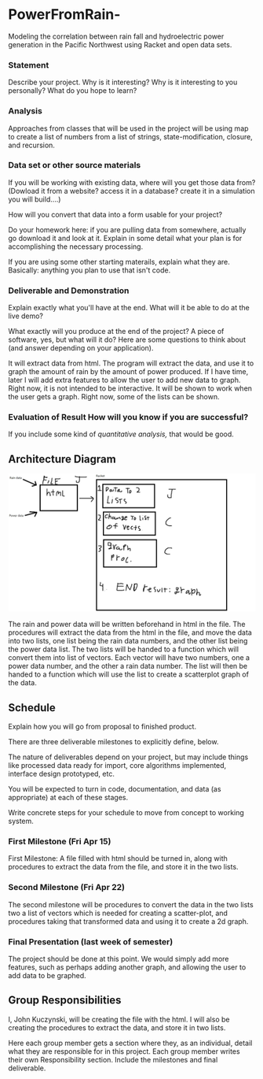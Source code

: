 # PowerFromRain-
Modeling the correlation between rain fall and hydroelectric power generation in the Pacific Northwest using Racket and open data sets.  
### Statement
Describe your project. Why is it interesting? Why is it interesting to you personally? What do you hope to learn? 

### Analysis
Approaches from classes that will be used in the project will be using map to create a list of numbers from a list of strings, state-modification, closure, and recursion. 

### Data set or other source materials
If you will be working with existing data, where will you get those data from? (Dowload it from a website? access it in a database? create it in a simulation you will build....)

How will you convert that data into a form usable for your project?  

Do your homework here: if you are pulling data from somewhere, actually go download it and look at it. Explain in some detail what your plan is for accomplishing the necessary processing.

If you are using some other starting materails, explain what they are. Basically: anything you plan to use that isn't code.

### Deliverable and Demonstration
Explain exactly what you'll have at the end. What will it be able to do at the live demo?

What exactly will you produce at the end of the project? A piece of software, yes, but what will it do? Here are some questions to think about (and answer depending on your application).

It will extract data from html. The program will extract the data, and use it to graph the amount of rain by the amount of power produced. If I have time, later I will add extra features to allow the user to add new data to graph. Right now, it is not intended to be interactive. It will be shown to work when the user gets a graph. Right now, some of the lists can be shown. 

### Evaluation of Result How will you know if you are successful? 
If you include some kind of _quantitative analysis,_ that would be good.

## Architecture Diagram
![ScreenShot](Proc.jpg)

The rain and power data will be written beforehand in html in the file. The procedures will extract the data from the html in the file, and move the data into two lists, one list being the rain data numbers, and the other list being the power data list. The two lists will be handed to a function which will convert them into list of vectors. Each vector will have two numbers, one a power data number, and the other a rain data number. The list will then be handed to a function which will use the list to create a scatterplot graph of the data. 

## Schedule
Explain how you will go from proposal to finished product. 

There are three deliverable milestones to explicitly define, below.

The nature of deliverables depend on your project, but may include things like processed data ready for import, core algorithms implemented, interface design prototyped, etc. 

You will be expected to turn in code, documentation, and data (as appropriate) at each of these stages.

Write concrete steps for your schedule to move from concept to working system. 

### First Milestone (Fri Apr 15)
First Milestone: A file filled with html should be turned in, along with procedures to extract the data from the file, and store it in the two lists. 

### Second Milestone (Fri Apr 22)
The second milestone will be procedures to convert the data in the two lists two a list of vectors which is needed for creating a scatter-plot, and procedures taking that transformed data and using it to create a 2d graph. 


### Final Presentation (last week of semester)
The project should be done at this point. We would simply add more features, such as perhaps adding another graph, and allowing the user to add data to be graphed.

## Group Responsibilities
I, John Kuczynski, will be creating the file with the html. I will also be creating the procedures to extract the data, and store it in two lists.

Here each group member gets a section where they, as an individual, detail what they are responsible for in this project. Each group member writes their own Responsibility section. Include the milestones and final deliverable.




